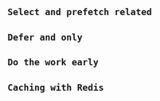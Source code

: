 ## `Select and prefetch related`

## `Defer and only`

## `Do the work early`

## `Caching with Redis`